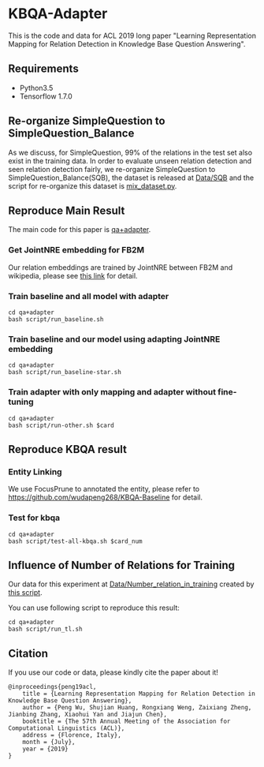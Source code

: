 # KBQA-Adapter

This is the code and data for ACL 2019 long paper "Learning Representation Mapping for Relation Detection in Knowledge Base Question Answering". 

## Requirements

* Python3.5
* Tensorflow 1.7.0


## Re-organize SimpleQuestion to SimpleQuestion_Balance

As we discuss, for SimpleQuestion, 99% of the relations in the test set also exist in the training data. In order to evaluate unseen relation detection and seen relation detection fairly, we re-organize SimpleQuestion to SimpleQuestion_Balance(SQB), the dataset is released at [Data/SQB](Data/SQB) and the script for re-organize this dataset is [mix_dataset.py](qa+adapter/re-organize_dataset/mix_dataset.py).

## Reproduce Main Result
The main code for this paper is [qa+adapter](qa+adapter).

### Get JointNRE embedding for FB2M
Our relation embeddings are trained by JointNRE between FB2M and wikipedia, please see [this link](https://drive.google.com/open?id=137LGV3pYAU2lDR4TWSQf_kbOyptn-daz) for detail.

<!-- ### Train relation detection model -->


### Train baseline and all model with adapter 
```
cd qa+adapter
bash script/run_baseline.sh
```

### Train baseline and our model using adapting JointNRE embedding
```
cd qa+adapter
bash script/run_baseline-star.sh
```

### Train adapter with only mapping and adapter without fine-tuning
```
cd qa+adapter
bash script/run-other.sh $card
```

## Reproduce KBQA result

### Entity Linking
We use FocusPrune to annotated the entity, please refer to <https://github.com/wudapeng268/KBQA-Baseline> for detail.


### Test for kbqa
```
cd qa+adapter
bash script/test-all-kbqa.sh $card_num
```

## Influence of Number of Relations for Training
Our data for this experiment at [Data/Number_relation_in_training](Data/Number_relation_in_training) created by [this script](qa+adapter/cut_train/keep_train_len.py). 

You can use following script to reproduce this result:
```
cd qa+adapter
bash script/run_tl.sh
```

## Citation

If you use our code or data, please kindly cite the paper about it!
```
@inproceedings{peng19acl,
    title = {Learning Representation Mapping for Relation Detection in Knowledge Base Question Answering},
    author = {Peng Wu, Shujian Huang, Rongxiang Weng, Zaixiang Zheng, Jianbing Zhang, Xiaohui Yan and Jiajun Chen},
    booktitle = {The 57th Annual Meeting of the Association for Computational Linguistics (ACL)},
    address = {Florence, Italy},
    month = {July},
    year = {2019}
}
```

